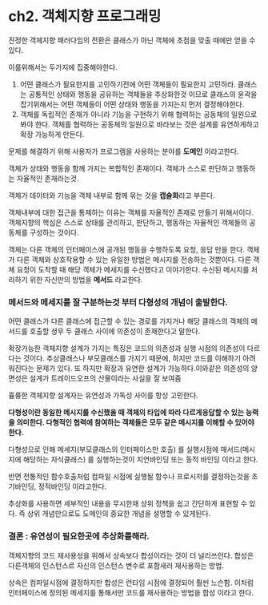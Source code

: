 # ch2. 객체지향 프로그래밍

진정한 객체지향 패러다임의 전환은 클래스가 아닌 객체에 초점을 맞출 때에만 얻을 수 있다.&#x20;

이를위해서는 두가지에 집중해야한다.

1. 어떤 클래스가 필요한지를 고민하기전에 어떤 객체들이 필요한지 고민하라. 클래스는 공통적인 상태와 행동을 공유하는 객체들을 추상화한것 이므로 클래스의 윤곽을 잡기위해서는 어떤 객체들이 어떤 상태와 행동을 가지는지 먼저 결정해야한다.&#x20;
2. 객체를 독립적인 존재가 아니라 기능을 구현하기 위해 협력하는 공동체의 일원으로 봐야 한다. 객체를 협력하는 공동체의 일원으로 바라보는 것은 설계를 유연하게하고 확장 가능하게 만든다.

문제를 해결하기 위해 사용자가 프로그램을 사용하는 분야를 **도메인** 이라고한다.

객체가 상태와 행동을 함께 가지는 복합적인 존재이다. 객체가 스스로 판단하고 행동하는 자율적인 존재라는것.

객체가 데이터와 기능을 객체 내부로 함께 묶는 것을 **캡슐화**라고 부른다.

객체내부에 대한 접근을 통제하는 이유는 객체를 자율적인 존재로 만들기 위해서이다. 객체지향의 핵심은 스스로 상태를 관리하고, 판단하고, 행동하는 자율적인 객체들의 공동체를 구성하는 것이다.

객체는 다른 객체의 인터페이스에 공개된 행동을 수행하도록 요청, 응답 만을 한다. 객체가 다른 객체와 상호작용할 수 있는 유일한 방법은 메시지를 전송하는 것뿐이다. 다른 객체 요청이 도착할 때 해당 객체가 메세지를 수신했다고 이야기한다. 수신된 메시지를 처리하기 위한 자신만의 방법을 **메서드** 라고한다.

### **메서드와 메세지를 잘 구분하는것 부터 다형성의 개념이 출발한다.**

어떤 클래스가 다른 클래스에 접근할 수 있는 경로를 가지거나 해당 클래스의 객체의 메서드를 호출할 셩우 두 클래스 사이에 의존성이 존재한다고 말한다.

확장가능한 객체지향 설계가 가지는 특징은 코드의 의존성과 실행 시점의 의존성이 다르다는 것이다. 추상클래스나 부모클래스를 가지기 때문에, 하지만 코드를 이해하기 아려워진다는 문제가 있다. 또 하지만 확장과 유연한 설계가 가능하다.이와같은 의존성의 양면성은 설계가 트레이드오프의 산물이라는 사실을 잘 보여줌

휼륭한 객체지향 설계자는 유연성과 가독성 사이를 항상 고민한다.

**다형성이란 동일한 메시지를 수신했을 때 객체의 타입에 따라 다르게응답할 수 있는 능력을 의미한다. 다형적인 협력에 참여하는 객체들은 모두 같은 메시지를 이해할 수 있어야 한다.**

다형성으로 인해 메세지(부모클래스의 인터페이스만 호출) 를 실행시점에 매서드(메시지에 해당하는 자식클래스) 를 실행하는것이 지연바인딩 또는 동적 바인딩 이라고 한다.

반면 전통적인 함수호출처럼 컴파일 시점에 실행될 함수나 프로시저를 결정하는것을 초기바인딩, 정적바인딩 이라고한다.

추상화를 사용하면 세부적인 내용을 무시한채 상위 정책을 쉽고 간단하게 표현할 수 있다. 즉 상위 개념만으로도 도메인의 중요한 개념을 설명할 수 있게된다.

### 결론 : 유연성이 필요한곳에 추상화를해라.

객체지향의 코드 재사용성을 위해서 상속보다 합성이라는 것이 더 널리쓰인다. 합성은 다른객체의 인스턴스르 자신의 인스턴스 변수로 포함새러 재사용하는 방법.

상속은 컴파일시점에 결정하지만 합성은 런타임 시점에 결정되어 훨씬 느슨함. 이처럼 인터페이스에 정의된 메세지를 통해서만 코드를 재사용하는 방법을 합성 이라고 한다.
